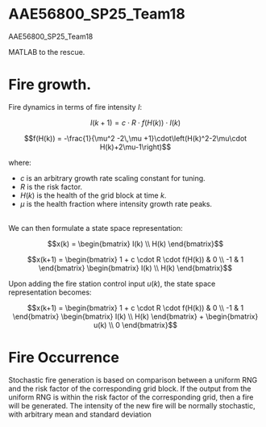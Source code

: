 # AAE56800_SP25_Team18
AAE56800_SP25_Team18

MATLAB to the rescue. 

# Fire growth. 
Fire dynamics in terms of fire intensity $I$: 
```math
I(k+1) = c \cdot R \cdot f\left(H(k)\right) \cdot I(k)
```
<!-- ```math
f(H(k)) = 
    -\frac{1}{\mu^2 -2\,\mu +1}H(k)^2 + 
    \frac{2\,\mu }{\mu^2 -2\,\mu +1}H(k) - 
    \frac{2\,\mu -1}{\mu^2 -2\,\mu +1}
``` -->
```math
f(H(k)) = 
    -\frac{1}{\mu^2 -2\,\mu +1}\cdot\left(H(k)^2-2\mu\cdot H(k)+2\mu-1\right)
```

where: 
* $c$ is an arbitrary growth rate scaling constant for tuning. 
* $R$ is the risk factor. 
* $H(k)$ is the health of the grid block at time $k$. 
* $\mu$ is the health fraction where intensity growth rate peaks. 

\
We can then formulate a state space representation: 
```math
x(k) = \begin{bmatrix}
    I(k) \\ H(k)
\end{bmatrix}
```
```math
x(k+1) = \begin{bmatrix}
    1 + c \cdot R \cdot f(H(k)) & 0 \\
    -1 & 1
\end{bmatrix} 
\begin{bmatrix}
    I(k) \\ H(k)
\end{bmatrix}
```

Upon adding the fire station control input $u(k)$, the state space representation becomes: 
```math
x(k+1) = \begin{bmatrix}
    1 + c \cdot R \cdot f(H(k)) & 0 \\
    -1 & 1
\end{bmatrix} 
\begin{bmatrix}
    I(k) \\ H(k)
\end{bmatrix} + 

\begin{bmatrix}
    u(k) \\ 0
\end{bmatrix}
```

# Fire Occurrence
Stochastic fire generation is based on comparison between a uniform RNG and the risk factor of the corresponding grid block. 
If the output from the uniform RNG is within the risk factor of the corresponding grid, then a fire will be generated. 
The intensity of the new fire will be normally stochastic, with arbitrary mean and standard deviation



